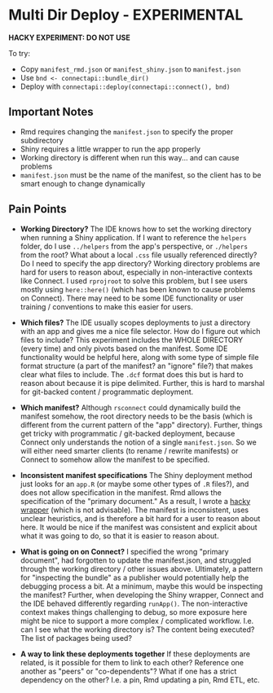# Multi Dir Deploy - EXPERIMENTAL

**HACKY EXPERIMENT: DO NOT USE**

To try:

- Copy `manifest_rmd.json` or `manifest_shiny.json` to `manifest.json`
- Use `bnd <- connectapi::bundle_dir()`
- Deploy with `connectapi::deploy(connectapi::connect(), bnd)`

## Important Notes

- Rmd requires changing the `manifest.json` to specify the proper subdirectory
- Shiny requires a little wrapper to run the app properly
- Working directory is different when run this way... and can cause problems
- `manifest.json` must be the name of the manifest, so the client has to be
  smart enough to change dynamically
  
## Pain Points

- **Working Directory?** The IDE knows how to set the working directory when
running a Shiny application. If I want to reference the `helpers` folder, do I
use `../helpers` from the app's perspective, or `./helpers` from the root? What
about a local `.css` file usually referenced directly? Do I need to specify the
app directory? Working directory problems are hard for users to reason about,
especially in non-interactive contexts like Connect. I used `rprojroot` to solve
this problem, but I see users mostly using `here::here()` (which has been known
to cause problems on Connect). There may need to be some IDE functionality or
user training / conventions to make this easier for users.

- **Which files?** The IDE usually scopes deployments to just a directory with
an app and gives me a nice file selector. How do I figure out which files to
include? This experiment includes the WHOLE DIRECTORY (every time) and only
pivots based on the manifest. Some IDE functionality would be helpful here,
along with some type of simple file format structure (a part of the manifest? an
"ignore" file?) that makes clear what files to include. The `.dcf` format does
this but is hard to reason about because it is pipe delimited. Further, this is
hard to marshal for git-backed content / programmatic deployment.

- **Which manifest?** Although `rsconnect` could dynamically build the manifest
somehow, the root directory needs to be the basis (which is different from the
current pattern of the "app" directory). Further, things get tricky with
programmatic / git-backed deployment, because Connect only understands the notion
of a single `manifest.json`. So we will either need smarter clients (to rename /
rewrite manifests) or Connect to somehow allow the manifest to be specified.

- **Inconsistent manifest specifications** The Shiny deployment method just
looks for an `app.R` (or maybe some other types of `.R` files?), and does not
allow specification in the manifest. Rmd allows the specification of the
"primary document." As a result, I wrote a [hacky wrapper](./app.R) (which is
not advisable). The manifest is inconsistent, uses unclear heuristics, and is
therefore a bit hard for a user to reason about here. It would be nice if the
manifest was consistent and explicit about what it was going to do, so that it
is easier to reason about.

- **What is going on on Connect?** I specified the wrong "primary document", had
forgotten to update the manifest.json, and struggled through the working
directory / other issues above. Ultimately, a pattern for "inspecting the
bundle" as a publisher would potentially help the debugging process a bit. At a
minimum, maybe this would be inspecting the manifest? Further, when developing
the Shiny wrapper, Connect and the IDE behaved differently regarding `runApp()`.
The non-interactive context makes things challenging to debug, so more exposure
here might be nice to support a more complex / complicated workflow. I.e. can I
see what the working directory is? The content being executed? The list of
packages being used?

- **A way to link these deployments together** If these deployments are related,
is it possible for them to link to each other? Reference one another as "peers"
or "co-dependents"? What if one has a strict dependency on the other? I.e. a
pin, Rmd updating a pin, Rmd ETL, etc.
